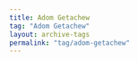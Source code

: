 ```yaml
---
title: Adom Getachew
tag: "Adom Getachew"
layout: archive-tags
permalink: "tag/adom-getachew"
---
```

